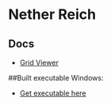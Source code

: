 # Nether Reich

## Docs

* [Grid Viewer](docs/grid-viewer.md)

##Built executable
  Windows:
* [Get executable here](NetherReich.exe)
